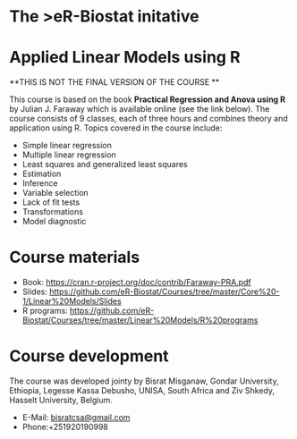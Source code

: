 
# The >eR-Biostat initative
# Applied Linear Models using R

**THIS IS NOT THE FINAL VERSION OF THE COURSE **

This course is based on the book **Practical Regression and Anova using R**  by Julian J. Faraway which is available online (see the link below). The course consists of 9 classes, each of three hours and combines theory and application using R. Topics covered in the course include:

* Simple linear regression
* Multiple linear regression
* Least squares and generalized least squares
* Estimation
* Inference
* Variable selection 
* Lack of fit tests
* Transformations
* Model diagnostic


# Course materials
* Book: https://cran.r-project.org/doc/contrib/Faraway-PRA.pdf
* Slides: https://github.com/eR-Biostat/Courses/tree/master/Core%20-1/Linear%20Models/Slides
* R programs: https://github.com/eR-Biostat/Courses/tree/master/Linear%20Models/R%20programs


# Course development

The course was developed jointy by Bisrat Misganaw, Gondar University, Ethiopia, Legesse Kassa Debusho, UNISA, South Africa and Ziv Shkedy, Hasselt University, Belgium.

 * E-Mail: bisratcsa@gmail.com
 * Phone:+251920190998
